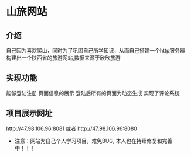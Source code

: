 # 山旅网站
## 介绍
自己因为喜欢爬山，同时为了巩固自己所学知识，从而自己搭建一个http服务器
构建出一个陕西省的旅游网站,数据来源于欣欣旅游

## 实现功能
能够登陆注册
页面信息的展示
登陆后所有的页面为动态生成
实现了评论系统

## 项目展示网址
   http://47.98.106.96:8081 或者 http://47.98.106.96:8080 

- 注意：网站为自己个人学习项目，难免BUG, 本人也在持续修复和完善中！！！


